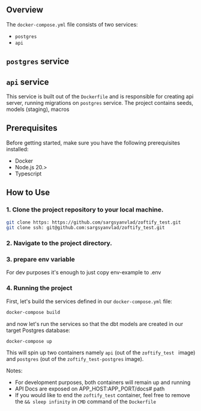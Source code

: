 ## Overview

The `docker-compose.yml` file consists of two services:
- `postgres`
- `api`

## `postgres` service

## `api` service
This service is built out of the `Dockerfile` and is responsible for creating api server, running migrations 
on `postgres` service. The project contains seeds, models (staging), macros

## Prerequisites

Before getting started, make sure you have the following prerequisites installed:

- Docker
- Node.js 20.>
- Typescript


## How to Use

###  1. Clone the project repository to your local machine.

```bash
git clone https: https://github.com/sargsyanvlad/zoftify_test.git
git clone ssh: git@github.com:sargsyanvlad/zoftify_test.git
```
### 2. Navigate to the project directory.
### 3. prepare env variable
For dev purposes it's enough to just copy env-example to .env

### 4.  Running the project
First, let's build the services defined in our `docker-compose.yml` file:

```bash
docker-compose build
```

and now let's run the services so that the dbt models are created in our target Postgres database:

```commandline
docker-compose up
```

This will spin up two containers namely `api` (out of the `zoftify_test	` image) and `postgres` (out of the
`zoftify_test-postgres` image).

Notes:
- For development purposes, both containers will remain up and running
- API Docs are exposed on APP_HOST:APP_PORT/docs# path
- If you would like to end the `zoftify_test` container, feel free to remove the `&& sleep infinity` in `CMD` command of the
  `Dockerfile`

